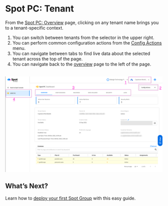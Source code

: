 

# Spot PC: Tenant
From the [Spot PC: Overview](spot-pc/features/spot-pc-console/overview) page, clicking on any tenant name brings you to a tenant-specific context.

1. You can switch between tenants from the selector in the upper right.
2. You can perform common configuration actions from the [Config Actions](spot-pc/features/spot-pc-console/tenant/config-actions) menu.
3. You can navigate between tabs to find live data about the selected tenant across the top of the page.
4. You can navigate back to the [overview](spot-pc/features/spot-pc-console/tenant/overview) page to the left of the page.

<br><a href="https://docs.spot.io/spot-pc/_media/features-spot-pc-console-tenant-01.png" target="_blank"><img src="/spot-pc/_media/features-spot-pc-console-tenant-01.png" alt="Click to Enlarge" width="1000"> </a>

## What’s Next?

Learn how to [deploy your first Spot Group](spot-pc/tutorials/deploy-spot-pc) with this easy guide.
